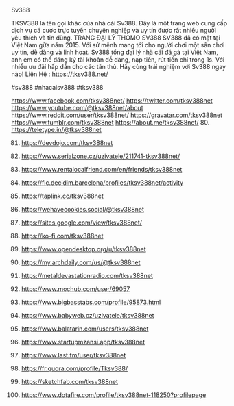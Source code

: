 Sv388

TKSV388 là tên gọi khác của nhà cái Sv388. Đây là một trang web cung cấp dịch vụ cá cược trực tuyến chuyên nghiệp và uy tín được rất nhiều người yêu thích và tin dùng. TRANG ĐẠI LÝ THOMO SV388 SV388 đã có mặt tại Việt Nam gữa năm 2015. Với sứ mệnh mang tới cho người chơi một sân chơi uy tín, dễ dàng và linh hoạt. Sv388 tổng đại lý nhà cái đá gà tại Việt Nam, anh em có thể đăng ký tài khoản dễ dàng, nạp tiền, rút tiền chỉ trong 1s. Với nhiều ưu đãi hấp dẫn cho các tân thủ. Hãy cùng trải nghiệm với Sv388 ngay nào! Liên Hệ : https://tksv388.net/

#sv388 #nhacaisv388 #tksv388

https://www.facebook.com/tksv388net/
https://twitter.com/tksv388net
https://www.youtube.com/@tksv388net/about
https://www.reddit.com/user/tksv388net/
https://gravatar.com/tksv388net
https://www.tumblr.com/tksv388net
https://about.me/tksv388net/
80. https://teletype.in/@tksv388net

81. https://devdojo.com/tksv388net

82. https://www.serialzone.cz/uzivatele/211741-tksv388net/

83. https://www.rentalocalfriend.com/en/friends/tksv388net

84. https://fic.decidim.barcelona/profiles/tksv388net/activity

85. https://taplink.cc/tksv388net

86. https://wehavecookies.social/@tksv388net

87. https://sites.google.com/view/tksv388net/

88. https://ko-fi.com/tksv388net

89. https://www.opendesktop.org/u/tksv388net

90. https://my.archdaily.com/us/@tksv388net

91. https://metaldevastationradio.com/tksv388net

92. https://www.mochub.com/user/69057

93. https://www.bigbasstabs.com/profile/95873.html

94. https://www.babyweb.cz/uzivatele/tksv388net

95. https://www.balatarin.com/users/tksv388net

96. https://www.startupmzansi.app/tksv388net

97. https://www.last.fm/user/tksv388net

98. https://fr.quora.com/profile/Tksv388/

99. https://sketchfab.com/tksv388net

100. https://www.dotafire.com/profile/tksv388net-118250?profilepage